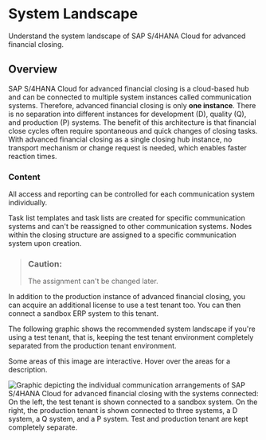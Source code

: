 <!-- loio3b9f341b96864674b22e11925cb6a6bb -->

# System Landscape

Understand the system landscape of SAP S/4HANA Cloud for advanced financial closing.



<a name="loio3b9f341b96864674b22e11925cb6a6bb__section_x4j_hjp_psb"/>

## Overview

SAP S/4HANA Cloud for advanced financial closing is a cloud-based hub and can be connected to multiple system instances called communication systems. Therefore, advanced financial closing is only **one instance**. There is no separation into different instances for development \(D\), quality \(Q\), and production \(P\) systems. The benefit of this architecture is that financial close cycles often require spontaneous and quick changes of closing tasks. With advanced financial closing as a single closing hub instance, no transport mechanism or change request is needed, which enables faster reaction times.



### Content

All access and reporting can be controlled for each communication system individually.

Task list templates and task lists are created for specific communication systems and can't be reassigned to other communication systems. Nodes within the closing structure are assigned to a specific communication system upon creation.

> ### Caution:  
> The assignment can't be changed later.

In addition to the production instance of advanced financial closing, you can acquire an additional license to use a test tenant too. You can then connect a sandbox ERP system to this tenant.

The following graphic shows the recommended system landscape if you're using a test tenant, that is, keeping the test tenant environment completely separated from the production tenant environment.

Some areas of this image are interactive. Hover over the areas for a description.

![Graphic depicting the individual communication arrangements of SAP
								S/4HANA Cloud for advanced financial closing with the systems
								connected: On the left, the test tenant is shown connected to a
								sandbox system. On the right, the production tenant is shown
								connected to three systems, a D system, a Q system, and a P system.
								Test and production tenant are kept completely separate.](images/Image_Map_System_Landscape_DQP_Test_Tenant_ff32915.png)

